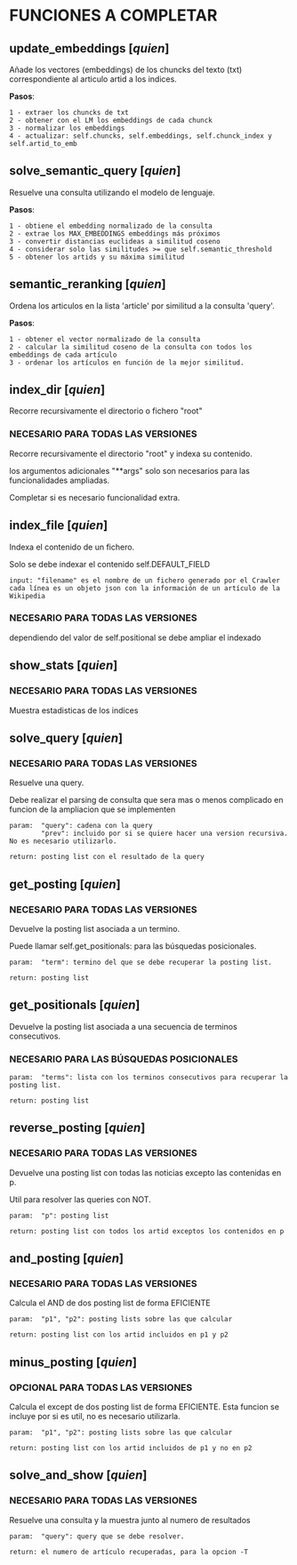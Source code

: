 # FUNCIONES A COMPLETAR


## **update_embeddings** [*quien*]

Añade los vectores (embeddings) de los chuncks del texto (txt) correspondiente al articulo artid a los indices.


**Pasos**:

    1 - extraer los chuncks de txt
    2 - obtener con el LM los embeddings de cada chunck
    3 - normalizar los embeddings
    4 - actualizar: self.chuncks, self.embeddings, self.chunck_index y self.artid_to_emb


## **solve_semantic_query** [*quien*]


Resuelve una consulta utilizando el modelo de lenguaje.


**Pasos**:


    1 - obtiene el embedding normalizado de la consulta
    2 - extrae los MAX_EMBEDDINGS embeddings más próximos
    3 - convertir distancias euclideas a similitud coseno
    4 - considerar solo las similitudes >= que self.semantic_threshold
    5 - obtener los artids y su máxima similitud


## **semantic_reranking** [*quien*]


Ordena los articulos en la lista 'article' por similitud a la consulta 'query'.


**Pasos**:


    1 - obtener el vector normalizado de la consulta
    2 - calcular la similitud coseno de la consulta con todos los embeddings de cada artículo
    3 - ordenar los artículos en función de la mejor similitud.


## **index_dir** [*quien*]


Recorre recursivamente el directorio o fichero "root"


### NECESARIO PARA TODAS LAS VERSIONES


Recorre recursivamente el directorio "root"  y indexa su contenido.


los argumentos adicionales "**args" solo son necesarios para las funcionalidades ampliadas.


Completar si es necesario funcionalidad extra.


## **index_file** [*quien*]


Indexa el contenido de un fichero.


Solo se debe indexar el contenido self.DEFAULT_FIELD


    input: "filename" es el nombre de un fichero generado por el Crawler cada línea es un objeto json con la información de un artículo de la Wikipedia


### NECESARIO PARA TODAS LAS VERSIONES


dependiendo del valor de self.positional se debe ampliar el indexado




## **show_stats** [*quien*]
   
### NECESARIO PARA TODAS LAS VERSIONES


Muestra estadisticas de los indices


## **solve_query** [*quien*]


### NECESARIO PARA TODAS LAS VERSIONES


Resuelve una query.


Debe realizar el parsing de consulta que sera mas o menos complicado en funcion de la ampliacion que se implementen




    param:  "query": cadena con la query
            "prev": incluido por si se quiere hacer una version recursiva. No es necesario utilizarlo.

    return: posting list con el resultado de la query




## **get_posting** [*quien*]


### NECESARIO PARA TODAS LAS VERSIONES


Devuelve la posting list asociada a un termino.


Puede llamar self.get_positionals: para las búsquedas posicionales.




    param:  "term": termino del que se debe recuperar la posting list.

    return: posting list



## **get_positionals** [*quien*]


Devuelve la posting list asociada a una secuencia de terminos consecutivos.


### NECESARIO PARA LAS BÚSQUEDAS POSICIONALES


    param:  "terms": lista con los terminos consecutivos para recuperar la posting list.

    return: posting list




## **reverse_posting** [*quien*]


### NECESARIO PARA TODAS LAS VERSIONES


Devuelve una posting list con todas las noticias excepto las contenidas en p.


Util para resolver las queries con NOT.




    param:  "p": posting list

    return: posting list con todos los artid exceptos los contenidos en p




## **and_posting** [*quien*]


### NECESARIO PARA TODAS LAS VERSIONES


Calcula el AND de dos posting list de forma EFICIENTE


    param:  "p1", "p2": posting lists sobre las que calcular

    return: posting list con los artid incluidos en p1 y p2




## **minus_posting** [*quien*]


### OPCIONAL PARA TODAS LAS VERSIONES


Calcula el except de dos posting list de forma EFICIENTE.
Esta funcion se incluye por si es util, no es necesario utilizarla.


    param:  "p1", "p2": posting lists sobre las que calcular

    return: posting list con los artid incluidos de p1 y no en p2




## **solve_and_show** [*quien*]


### NECESARIO PARA TODAS LAS VERSIONES


Resuelve una consulta y la muestra junto al numero de resultados


    param:  "query": query que se debe resolver.

    return: el numero de artículo recuperadas, para la opcion -T

